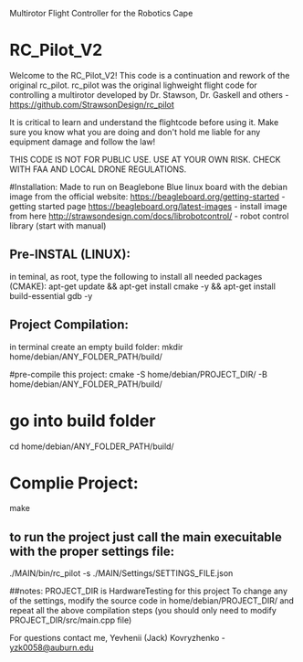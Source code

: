 Multirotor Flight Controller for the Robotics Cape

# RC_Pilot_V2
Welcome to the  RC_Pilot_V2!
This code is a continuation and rework of the original rc_pilot.
		rc_pilot was the original lighweight flight code for controlling a multirotor developed by 
		Dr. Stawson, Dr. Gaskell and others - https://github.com/StrawsonDesign/rc_pilot
		
It is critical to learn and understand the flightcode before using it. Make sure you know
what you are doing and don't hold me liable for any equipment damage and follow the law!

THIS CODE IS NOT FOR PUBLIC USE. USE AT YOUR OWN RISK. CHECK WITH FAA AND LOCAL DRONE REGULATIONS. 

#Installation:
Made to run on Beaglebone Blue linux board with the debian image from the official website:
https://beagleboard.org/getting-started			- getting started page
https://beagleboard.org/latest-images 			- install image from here
http://strawsondesign.com/docs/librobotcontrol/ - robot control library (start with manual)

## Pre-INSTAL (LINUX):
in teminal, as root, type the following to install all needed packages (CMAKE):
apt-get update && apt-get install cmake -y && apt-get install build-essential gdb -y

## Project Compilation:
in terminal create an empty build folder:
mkdir home/debian/ANY_FOLDER_PATH/build/

#pre-compile this project:
cmake -S home/debian/PROJECT_DIR/ -B home/debian/ANY_FOLDER_PATH/build/ 

# go into build folder 
cd home/debian/ANY_FOLDER_PATH/build/

# Complie Project:
make

## to run the project just call the main execuitable with the proper settings file:
./MAIN/bin/rc_pilot -s ./MAIN/Settings/SETTINGS_FILE.json


##notes:
PROJECT_DIR is HardwareTesting for this project
To change any of the settings, modify the source code in home/debian/PROJECT_DIR/
and repeat all the above compilation steps (you should only need to modify  PROJECT_DIR/src/main.cpp file)

For questions contact me, Yevhenii (Jack) Kovryzhenko - yzk0058@auburn.edu
